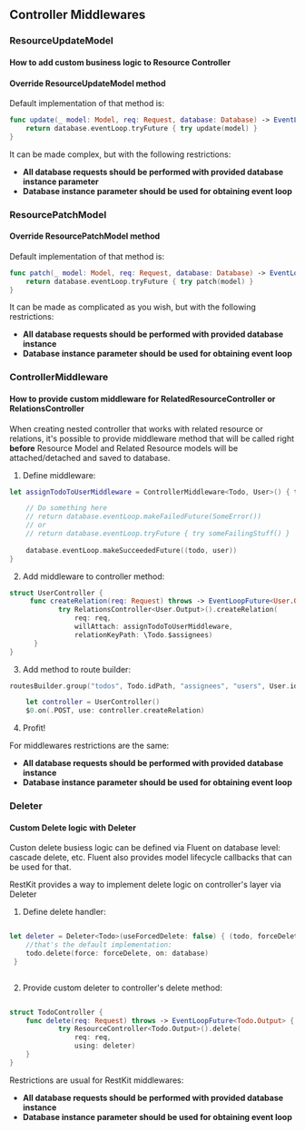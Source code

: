 ## Controller Middlewares

### ResourceUpdateModel
#### How to add custom business logic to Resource Controller


#### Override ResourceUpdateModel method

Default implementation of that method is:

```swift
func update(_ model: Model, req: Request, database: Database) -> EventLoopFuture<Model> {
    return database.eventLoop.tryFuture { try update(model) }
}

```

It can be made complex, but with the following restrictions: 
- **All database requests should be performed with provided database instance parameter**
- **Database instance parameter should be used for obtaining event loop**
 
### ResourcePatchModel
#### Override ResourcePatchModel method

Default implementation of that method is:

```swift
func patch(_ model: Model, req: Request, database: Database) -> EventLoopFuture<Model> {
    return database.eventLoop.tryFuture { try patch(model) }
}

```

It can be made as complicated as you wish, but with the following restrictions: 
- **All database requests should be performed with provided database instance**
- **Database instance parameter should be used for obtaining event loop**
 
### ControllerMiddleware
#### How to provide custom middleware for RelatedResourceController or RelationsController

When creating nested controller that works with related resource or relations, it's possible to provide middleware method that will be called 
right **before** Resource Model and Related Resource models will be attached/detached and saved to database.


1. Define middleware:

```swift
let assignTodoToUserMiddleware = ControllerMiddleware<Todo, User>() { todo, user, req, database in

    // Do something here
    // return database.eventLoop.makeFailedFuture(SomeError())
    // or
    // return database.eventLoop.tryFuture { try someFailingStuff() }
    
    database.eventLoop.makeSucceededFuture((todo, user))
}
```

2. Add middleware to controller method:

```swift 
struct UserController {
     func createRelation(req: Request) throws -> EventLoopFuture<User.Output> {
            try RelationsController<User.Output>().createRelation(
                req: req,
                willAttach: assignTodoToUserMiddleware,
                relationKeyPath: \Todo.$assignees)
      }
}
```

3. Add method to route builder:
```swift
routesBuilder.group("todos", Todo.idPath, "assignees", "users", User.idPath, "relation") {

    let controller = UserController()
    $0.on(.POST, use: controller.createRelation) 

```

4. Profit!

For middlewares restrictions are the same:
- **All database requests should be performed with provided database instance**
- **Database instance parameter should be used for obtaining event loop** 

### Deleter
#### Custom Delete logic with Deleter
 
Custon delete busiess logic can be defined via Fluent on database level: cascade delete, etc.
Fluent also provides model lifecycle callbacks that can be used for that.

RestKit provides a way to implement delete logic on controller's layer via Deleter

1. Define delete handler:

```swift

let deleter = Deleter<Todo>(useForcedDelete: false) { (todo, forceDelete, req, database) -> EventLoopFuture<Todo> in
    //that's the default implementation:
    todo.delete(force: forceDelete, on: database)
 }
 
```
2. Provide custom deleter to controller's delete method:

```swift

struct TodoController {
    func delete(req: Request) throws -> EventLoopFuture<Todo.Output> {
            try ResourceController<Todo.Output>().delete(
                req: req,
                using: deleter)
    }      
}

```


Restrictions are usual for RestKit middlewares:
- **All database requests should be performed with provided database instance**
- **Database instance parameter should be used for obtaining event loop** 
